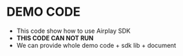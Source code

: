 # DEMO CODE  
* This code show how to use Airplay SDK                  
* **THIS CODE CAN NOT RUN**             
* We can provide whole demo code + sdk lib + document                                                             
  

